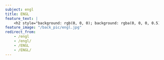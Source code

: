 ```yaml
---
subject: engl
title: ENGL
feature_text: |
    <h2 style="background: rgb(0, 0, 0); background: rgba(0, 0, 0, 0.5); color: #f1f1f1; padding: 10px;">ENGL</h2>
feature_image: "/back_pic/engl.jpg"
redirect_from:
    - /engl
    - /engl/
    - /ENGL
    - /ENGL/
---
```

